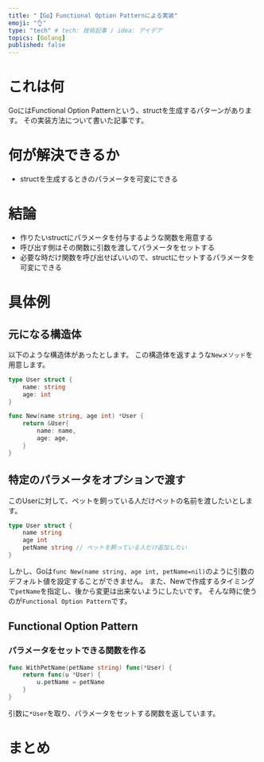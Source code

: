 ```yaml
---
title: "【Go】Functional Option Patternによる実装"
emoji: "👌"
type: "tech" # tech: 技術記事 / idea: アイデア
topics: [Golang]
published: false
---
```

# これは何
GoにはFunctional Option Patternという、structを生成するパターンがあります。
その実装方法について書いた記事です。
# 何が解決できるか
- structを生成するときのパラメータを可変にできる
# 結論
- 作りたいstructにパラメータを付与するような関数を用意する
- 呼び出す側はその関数に引数を渡してパラメータをセットする
- 必要な時だけ関数を呼び出せばいいので、structにセットするパラメータを可変にできる
# 具体例
## 元になる構造体
以下のような構造体があったとします。
この構造体を返すような`Newメソッド`を用意します。
```go:user.go
type User struct {
    name: string
    age: int
}

func New(name string, age int) *User {
	return &User{
		name: name,
		age: age,
	}
}
```
## 特定のパラメータをオプションで渡す
このUserに対して、ペットを飼っている人だけペットの名前を渡したいとします。
```go:user.go
type User struct {
	name string
	age int
	petName string // ペットを飼っている人だけ追加したい
}
```
しかし、Goは`func New(name string, age int, petName=nil)`のように引数のデフォルト値を設定することができません。
また、Newで作成するタイミングで`petName`を指定し、後から変更は出来ないようにしたいです。
そんな時に使うのが`Functional Option Pattern`です。
## Functional Option Pattern
### パラメータをセットできる関数を作る
```go:user.go
func WithPetName(petName string) func(*User) {
	return func(u *User) {
		u.petName = petName 
	}
}
```
引数に`*User`を取り、パラメータをセットする関数を返しています。

# まとめ